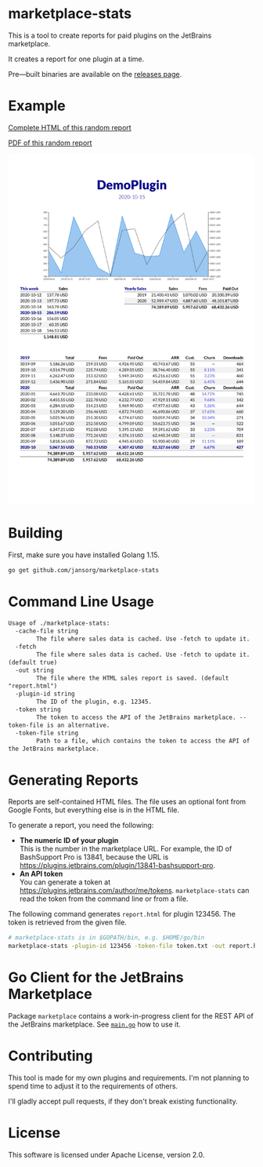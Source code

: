 # marketplace-stats
This is a tool to create reports for paid plugins on the JetBrains marketplace.

It creates a report for one plugin at a time.

Pre—built binaries are available on the [releases page](https://github.com/jansorg/marketplace-stats/releases).

# Example
[Complete HTML of this random report](./random-report.html)

[PDF of this random report](./random-report.pdf)

![First part of a random report](./random-report.jpg)

# Building
First, make sure you have installed Golang 1.15.

```bash
go get github.com/jansorg/marketplace-stats
```

# Command Line Usage
```plain
Usage of ./marketplace-stats:
  -cache-file string
        The file where sales data is cached. Use -fetch to update it.
  -fetch
        The file where sales data is cached. Use -fetch to update it. (default true)
  -out string
        The file where the HTML sales report is saved. (default "report.html")
  -plugin-id string
        The ID of the plugin, e.g. 12345.
  -token string
        The token to access the API of the JetBrains marketplace. --token-file is an alternative.
  -token-file string
        Path to a file, which contains the token to access the API of the JetBrains marketplace.
```

# Generating Reports
Reports are self-contained HTML files. The file uses an optional font from Google Fonts, but everything else is in the HTML file.

To generate a report, you need the following:
- **The numeric ID of your plugin**<br>This is the number in the marketplace URL. For example, the ID of BashSupport Pro is 13841, because the URL is https://plugins.jetbrains.com/plugin/13841-bashsupport-pro.
- **An API token**<br>You can generate a token at https://plugins.jetbrains.com/author/me/tokens. `marketplace-stats` can read the token from the command line or from a file.

The following command generates `report.html` for plugin 123456. The token is retrieved from the given file.
 
```bash
# marketplace-stats is in $GOPATH/bin, e.g. $HOME/go/bin
marketplace-stats -plugin-id 123456 -token-file token.txt -out report.html 
```

# Go Client for the JetBrains Marketplace
Package `marketplace` contains a work-in-progress client for the REST API of the JetBrains marketplace. See [`main.go`](./main.go) how to use it.

# Contributing
This tool is made for my own plugins and requirements. I'm not planning to spend time to adjust it to the requirements of others. 

I'll gladly accept pull requests, if they don't break existing functionality.

# License
This software is licensed under Apache License, version 2.0.